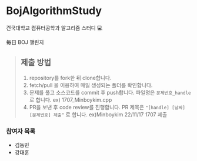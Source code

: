 # BojAlgorithmStudy

건국대학교 컴퓨터공학과 알고리즘 스터디 💻

毎日 BOJ 챌린지

> ## 제출 방법
> 1. repository를 fork한 뒤 clone합니다.
> 2. fetch/pull 을 이용하여 매일 생성되는 폴더를 확인합니다.
> 3. 문제를 풀고 소스코드를 commit 후 push합니다. 파일명은 `문제번호_handle` 로 합니다. ex) 1707_Minboykim.cpp
> 4. PR을 보낸 후 code review를 진행합니다. PR 제목은 `"[handle] [날짜] [문제번호] 제출"` 로 합니다. ex)Minboykim 22/11/17 1707 제출

### 참여자 목록
* 김동민
* 강대훈

